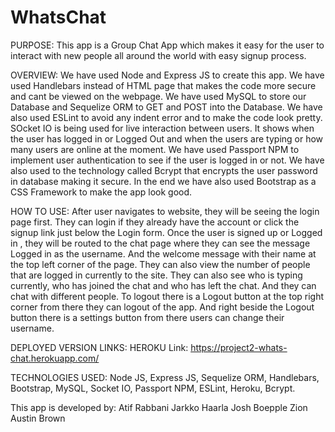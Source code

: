 # WhatsChat

PURPOSE: 
This app is a Group Chat App which makes it easy for the user to interact with new people all around the world with easy signup process.

OVERVIEW:
We have used Node and Express JS to create this app. We have used Handlebars instead of HTML page that makes the code more secure and cant be viewed on the webpage. We have used MySQL to store our Database and Sequelize ORM to GET and POST into the Database. We have also used ESLint to avoid any indent error and to make the code look pretty. SOcket IO is being used for live interaction between users. It shows when the user has logged in or Logged Out and when the users are typing or how many users are online at the moment. We have used Passport NPM to implement user authentication to see if the user is logged in or not. We have also used to the technology called Bcrypt that encrypts the user password in database making it secure. In the end we have also used Bootstrap as a CSS Framework to make the app look good.

HOW TO USE:
After user navigates to website, they will be seeing the login page first. They can login if they already have the account or click the signup link just below the Login form. Once the user is signed up or Logged in , they will be routed to the chat page where they can see the message Logged in as the username. And the welcome message with their name at the top left corner of the page. They can also view the number of people that are logged in currently to the site. They can also see who is typing currently, who has joined the chat and who has left the chat. And they can chat with different people. To logout there is a Logout button at the top right corner from there they can logout of the app. And right beside the Logout button there is a settings button from there users can change their username. 

DEPLOYED VERSION LINKS:
HEROKU Link: https://project2-whats-chat.herokuapp.com/

TECHNOLOGIES USED:
Node JS, Express JS, Sequelize ORM, Handlebars, Bootstrap, MySQL, Socket IO, Passport NPM, ESLint, Heroku, Bcrypt.


This app is developed by:
Atif Rabbani
Jarkko Haarla
Josh Boepple
Zion Austin Brown
